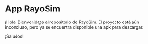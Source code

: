 # App RayoSim
¡Hola! Bienvenid@s al repositorio de RayoSim. 
El proyecto está aún inconcluso, pero ya se encuentra disponible una apk para descargar.

¡Saludos!
